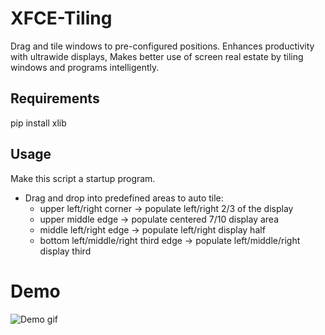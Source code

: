 # XFCE-Tiling
Drag and tile windows to pre-configured positions.
Enhances productivity with ultrawide displays, 
Makes better use of screen real estate by tiling windows and programs intelligently.

## Requirements
pip install xlib

## Usage
Make this script a startup program.
- Drag and drop into predefined areas to auto tile: 
    * upper left/right corner -> populate left/right 2/3 of the display
    * upper middle edge -> populate centered 7/10 display area
    * middle left/right edge -> populate left/right display half
    * bottom left/middle/right third edge -> populate left/middle/right display third

# Demo
![Demo gif](https://raw.githubusercontent.com/ladzaretti/wintile/master/opt_win.gif)

